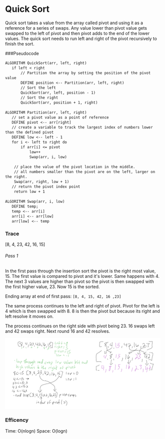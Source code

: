 # Quick Sort

Quick sort takes a value from the array called pivot and using it as a reference for a series of swaps. Any value lower than pivot value gets swapped to the left of pivot and then pivot adds to the end of the lower values. The quick sort needs to run left and right of the pivot recursively to finish the sort.

###Pseudocode

 ```
ALGORITHM QuickSort(arr, left, right)
    if left < right
        // Partition the array by setting the position of the pivot value 
        DEFINE position <-- Partition(arr, left, right)
        // Sort the left
        QuickSort(arr, left, position - 1)
        // Sort the right
        QuickSort(arr, position + 1, right)

ALGORITHM Partition(arr, left, right)
    // set a pivot value as a point of reference
    DEFINE pivot <-- arr[right]
    // create a variable to track the largest index of numbers lower than the defined pivot
    DEFINE low <-- left - 1
    for i <- left to right do
        if arr[i] <= pivot
            low++
            Swap(arr, i, low)

     // place the value of the pivot location in the middle.
     // all numbers smaller than the pivot are on the left, larger on the right. 
     Swap(arr, right, low + 1)
    // return the pivot index point
     return low + 1

ALGORITHM Swap(arr, i, low)
    DEFINE temp;
    temp <-- arr[i]
    arr[i] <-- arr[low]
    arr[low] <-- temp
```    
      
 ### Trace
 
 [8, 4, 23, 42, 16, 15]
 
 ###### Pass 1
 
 In the first pass through the insertion sort the pivot is the right most value, 15. The first value is compared to pivot and it's lower. Same happens with 4. The next 3 values are higher than pivot so the pivot is then swapped with the first higher value, 23. Now 15 is the sorted. 
  
  Ending array at end of first pass: `[8, 4, 15, 42, 16 ,23]`


 The same process continues to the left and right of pivot. Pivot for the left is 4 which is then swapped with 8. 8 is then the pivot but because its right and left resolve it moves on.

 The process continues on the right side with pivot being 23. 16 swaps left and 42 swaps right. Next round 16 and 42 resolves. 
 
  ![Iteration](assets/quickSort-Itteration.png)
 
   
 ### Efficency
 
   Time: O(nlogn)
   Space: O(logn)
   
   
